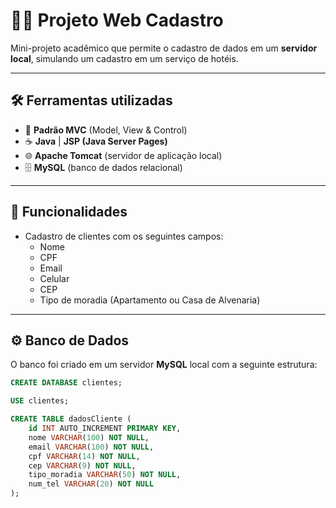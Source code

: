 # 👨‍🎓 Projeto Web Cadastro

Mini-projeto acadêmico que permite o cadastro de dados em um **servidor local**, simulando um cadastro em um serviço de hotéis.

---

## 🛠️ Ferramentas utilizadas
- 📐 **Padrão MVC** (Model, View & Control)  
- ☕ **Java** | **JSP (Java Server Pages)**  
- 🌐 **Apache Tomcat** (servidor de aplicação local)  
- 🗄️ **MySQL** (banco de dados relacional)  

---

## 🚀 Funcionalidades
- Cadastro de clientes com os seguintes campos:  
  - Nome  
  - CPF  
  - Email  
  - Celular  
  - CEP  
  - Tipo de moradia (Apartamento ou Casa de Alvenaria)

---

## ⚙️ Banco de Dados
O banco foi criado em um servidor **MySQL** local com a seguinte estrutura:

```sql
CREATE DATABASE clientes;

USE clientes;

CREATE TABLE dadosCliente (
    id INT AUTO_INCREMENT PRIMARY KEY,
    nome VARCHAR(100) NOT NULL,
    email VARCHAR(100) NOT NULL,
    cpf VARCHAR(14) NOT NULL,
    cep VARCHAR(9) NOT NULL,
    tipo_moradia VARCHAR(50) NOT NULL,
    num_tel VARCHAR(20) NOT NULL
);
